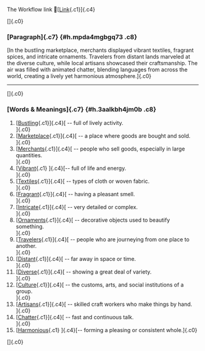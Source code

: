 The Workflow link
👏[[Link](https://www.google.com/url?q=http://www.google.com&sa=D&source=editors&ust=1757795892067691&usg=AOvVaw0eH-Rzv8sAUNpRSUqaQ63u){.c1}]{.c4}

[]{.c0}

### [Paragraph]{.c7} {#h.mpda4mgbgq73 .c8}

[In the bustling marketplace, merchants displayed vibrant textiles,
fragrant spices, and intricate ornaments. Travelers from distant lands
marveled at the diverse culture, while local artisans showcased their
craftsmanship. The air was filled with animated chatter, blending
languages from across the world, creating a lively yet harmonious
atmosphere.]{.c0}

------------------------------------------------------------------------

[]{.c0}

### [Words & Meanings]{.c7} {#h.3aalkbh4jm0b .c8}

1.  [[Bustling](https://www.google.com/url?q=http://www.google.com&sa=D&source=editors&ust=1757795892068278&usg=AOvVaw20-I_OvryWltmS499ACKDh){.c1}]{.c4}[ --
    full of lively activity.\
    ]{.c0}
2.  [[Marketplace](https://www.google.com/url?q=http://www.google.com&sa=D&source=editors&ust=1757795892068396&usg=AOvVaw2bd-zDYduiOHJwrs3TefoQ){.c1}]{.c4}[ --
    a place where goods are bought and sold.\
    ]{.c0}
3.  [[Merchants](https://www.google.com/url?q=http://www.google.com&sa=D&source=editors&ust=1757795892068508&usg=AOvVaw1dVPuOS29XZqNYfV5eb09N){.c1}]{.c4}[ --
    people who sell goods, especially in large quantities.\
    ]{.c0}
4.  [[Vibrant](https://www.google.com/url?q=http://www.google.com&sa=D&source=editors&ust=1757795892068642&usg=AOvVaw3AFbQuX6-XvrmiKrbHGhiD){.c1}
    ]{.c4}[-- full of life and energy.\
    ]{.c0}
5.  [[Textiles](https://www.google.com/url?q=http://www.google.com&sa=D&source=editors&ust=1757795892068734&usg=AOvVaw3OGfE9kJXmp2Ts5ajHjMje){.c1}]{.c4}[ --
    types of cloth or woven fabric.\
    ]{.c0}
6.  [[Fragrant](https://www.google.com/url?q=http://www.google.com&sa=D&source=editors&ust=1757795892068833&usg=AOvVaw2xVnAM_TuFJTLiQTu0Dxil){.c1}]{.c4}[ --
    having a pleasant smell.\
    ]{.c0}
7.  [[Intricate](https://www.google.com/url?q=http://www.google.com&sa=D&source=editors&ust=1757795892068926&usg=AOvVaw1cZww0DJZfa8sfIA5hk4yo){.c1}]{.c4}[ --
    very detailed or complex.\
    ]{.c0}
8.  [[Ornaments](https://www.google.com/url?q=http://www.google.com&sa=D&source=editors&ust=1757795892069022&usg=AOvVaw1q4pKTwM4g8dVkhlwJHqJm){.c1}]{.c4}[ --
    decorative objects used to beautify something.\
    ]{.c0}
9.  [[Travelers](https://www.google.com/url?q=http://www.google.com&sa=D&source=editors&ust=1757795892069170&usg=AOvVaw3ic031-Vn_7daOYuQwz-4A){.c1}]{.c4}[ --
    people who are journeying from one place to another.\
    ]{.c0}
10. [[Distant](https://www.google.com/url?q=http://www.google.com&sa=D&source=editors&ust=1757795892069290&usg=AOvVaw3YuJMfbV66B47v709KAzId){.c1}]{.c4}[ --
    far away in space or time.\
    ]{.c0}
11. [[Diverse](https://www.google.com/url?q=http://www.google.com&sa=D&source=editors&ust=1757795892069399&usg=AOvVaw0LrNIDcMSuoredzN5DsVic){.c1}]{.c4}[ --
    showing a great deal of variety.\
    ]{.c0}
12. [[Culture](https://www.google.com/url?q=http://www.google.com&sa=D&source=editors&ust=1757795892069503&usg=AOvVaw29jKhItn0gm531COWUsA7f){.c1}]{.c4}[ --
    the customs, arts, and social institutions of a group.\
    ]{.c0}
13. [[Artisans](https://www.google.com/url?q=http://www.google.com&sa=D&source=editors&ust=1757795892069622&usg=AOvVaw2d2P6nWpVkXnZcbFZkp1UZ){.c1}]{.c4}[ --
    skilled craft workers who make things by hand.\
    ]{.c0}
14. [[Chatter](https://www.google.com/url?q=http://www.google.com&sa=D&source=editors&ust=1757795892069735&usg=AOvVaw158nYdsRie4X_2ilpeoYRQ){.c1}]{.c4}[ --
    fast and continuous talk.\
    ]{.c0}
15. [[Harmonious](https://www.google.com/url?q=http://www.google.com&sa=D&source=editors&ust=1757795892069834&usg=AOvVaw0A_AlmAtdeIg0BzwuhAP6s){.c1}
    ]{.c4}[-- forming a pleasing or consistent whole.]{.c0}

[]{.c0}
